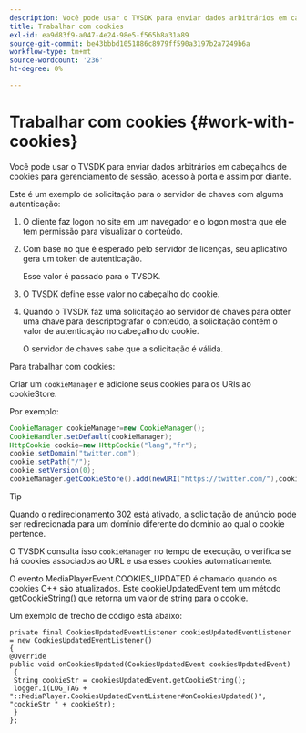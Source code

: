```yaml
---
description: Você pode usar o TVSDK para enviar dados arbitrários em cabeçalhos de cookies para gerenciamento de sessão, acesso à porta e assim por diante.
title: Trabalhar com cookies
exl-id: ea9d83f9-a047-4e24-98e5-f565b8a31a89
source-git-commit: be43bbbd1051886c8979ff590a3197b2a7249b6a
workflow-type: tm+mt
source-wordcount: '236'
ht-degree: 0%

---
```


# Trabalhar com cookies {#work-with-cookies}

Você pode usar o TVSDK para enviar dados arbitrários em cabeçalhos de cookies para gerenciamento de sessão, acesso à porta e assim por diante.

Este é um exemplo de solicitação para o servidor de chaves com alguma autenticação:

1. O cliente faz logon no site em um navegador e o logon mostra que ele tem permissão para visualizar o conteúdo.
1. Com base no que é esperado pelo servidor de licenças, seu aplicativo gera um token de autenticação.

   Esse valor é passado para o TVSDK.
1. O TVSDK define esse valor no cabeçalho do cookie.
1. Quando o TVSDK faz uma solicitação ao servidor de chaves para obter uma chave para descriptografar o conteúdo, a solicitação contém o valor de autenticação no cabeçalho do cookie.

   O servidor de chaves sabe que a solicitação é válida.

Para trabalhar com cookies:

Criar um `cookieManager` e adicione seus cookies para os URIs ao cookieStore.

Por exemplo:

```java
CookieManager cookieManager=new CookieManager(); 
CookieHandler.setDefault(cookieManager);  
HttpCookie cookie=new HttpCookie("lang","fr"); 
cookie.setDomain("twitter.com");  
cookie.setPath("/"); 
cookie.setVersion(0); 
cookieManager.getCookieStore().add(newURI("https://twitter.com/"),cookie);
```

>[!TIP]
>
>Quando o redirecionamento 302 está ativado, a solicitação de anúncio pode ser redirecionada para um domínio diferente do domínio ao qual o cookie pertence.

O TVSDK consulta isso `cookieManager` no tempo de execução, o verifica se há cookies associados ao URL e usa esses cookies automaticamente.

O evento MediaPlayerEvent.COOKIES_UPDATED é chamado quando os cookies C++ são atualizados. Este cookieUpdatedEvent tem um método getCookieString() que retorna um valor de string para o cookie.

Um exemplo de trecho de código está abaixo:

```
private final CookiesUpdatedEventListener cookiesUpdatedEventListener = new CookiesUpdatedEventListener()  
{ 
@Override 
public void onCookiesUpdated(CookiesUpdatedEvent cookiesUpdatedEvent) 
 { 
 String cookieStr = cookiesUpdatedEvent.getCookieString();  
 logger.i(LOG_TAG + "::MediaPlayer.CookiesUpdatedEventListener#onCookiesUpdated()", "cookieStr " + cookieStr);  
 }  
};
```
